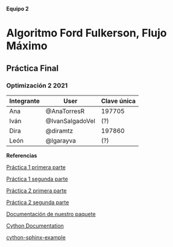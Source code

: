 **Equipo 2**
# Algoritmo Ford Fulkerson, Flujo Máximo 
## Práctica Final
### Optimización 2 2021

| Integrante | User | Clave única |
|---------------|-------|---------|
| Ana | @AnaTorresR | 197705 |
| Iván | @IvanSalgadoVel | (?) |
| Dira | @diramtz | 197860 |
| León| @lgarayva| (?) |

**Referencias**

[Práctica 1 primera parte](https://github.com/optimizacion-2-2021-1-gh-classroom/practica-1-primera-parte-diramtz)

[Práctica 1 segunda parte](https://github.com/optimizacion-2-2021-1-gh-classroom/practica-1-segunda-parte-diramtz)

[Práctica 2 primera parte](https://github.com/optimizacion-2-2021-1-gh-classroom/practica-2-primera-parte-diramtz)

[Práctica 2 segunda parte](https://github.com/optimizacion-2-2021-1-gh-classroom/practica-2-segunda-parte-diramtz)

[Documentación de nuestro paquete](https://optimizacion-2-2021-1-gh-classroom.github.io/practica-2-segunda-parte-diramtz/)

[Cython Documentation](https://cython.readthedocs.io/en/latest/src/userguide/language_basics.html)

[cython-sphinx-example](https://github.com/abingham/cython-sphinx-example)
